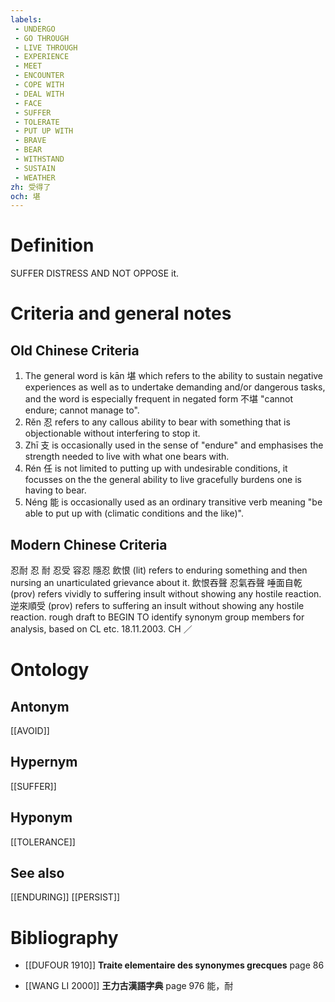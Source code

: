 ```yaml
---
labels: 
 - UNDERGO
 - GO THROUGH
 - LIVE THROUGH
 - EXPERIENCE
 - MEET
 - ENCOUNTER
 - COPE WITH
 - DEAL WITH
 - FACE
 - SUFFER
 - TOLERATE
 - PUT UP WITH
 - BRAVE
 - BEAR
 - WITHSTAND
 - SUSTAIN
 - WEATHER
zh: 受得了
och: 堪
---
```


# Definition
SUFFER DISTRESS AND NOT OPPOSE it.
# Criteria and general notes
## Old Chinese Criteria
1. The general word is kān 堪 which refers to the ability to sustain negative experiences as well as to undertake demanding and/or dangerous tasks, and the word is especially frequent in negated form 不堪 "cannot endure; cannot manage to".
2. Rěn 忍 refers to any callous ability to bear with something that is objectionable without interfering to stop it.
3. Zhī 支 is occasionally used in the sense of "endure" and emphasises the strength needed to live with what one bears with.
4. Rén 任 is not limited to putting up with undesirable conditions, it focusses on the the general ability to live gracefully burdens one is having to bear.
5. Néng 能 is occasionally used as an ordinary transitive verb meaning "be able to put up with (climatic conditions and the like)".
## Modern Chinese Criteria
忍耐
忍
耐
忍受
容忍
隱忍
飲恨 (lit) refers to enduring something and then nursing an unarticulated grievance about it.
飲恨吞聲
忍氣吞聲
唾面自乾 (prov) refers vividly to suffering insult without showing any hostile reaction.
逆來順受 (prov) refers to suffering an insult without showing any hostile reaction.
rough draft to BEGIN TO identify synonym group members for analysis, based on CL etc. 18.11.2003. CH ／
# Ontology

## Antonym
[[AVOID]]
## Hypernym
[[SUFFER]]
## Hyponym
[[TOLERANCE]]
## See also
[[ENDURING]]
[[PERSIST]]
# Bibliography
- [[DUFOUR 1910]]
**Traite elementaire des synonymes grecques** page 86

- [[WANG LI 2000]]
**王力古漢語字典** page 976
能，耐